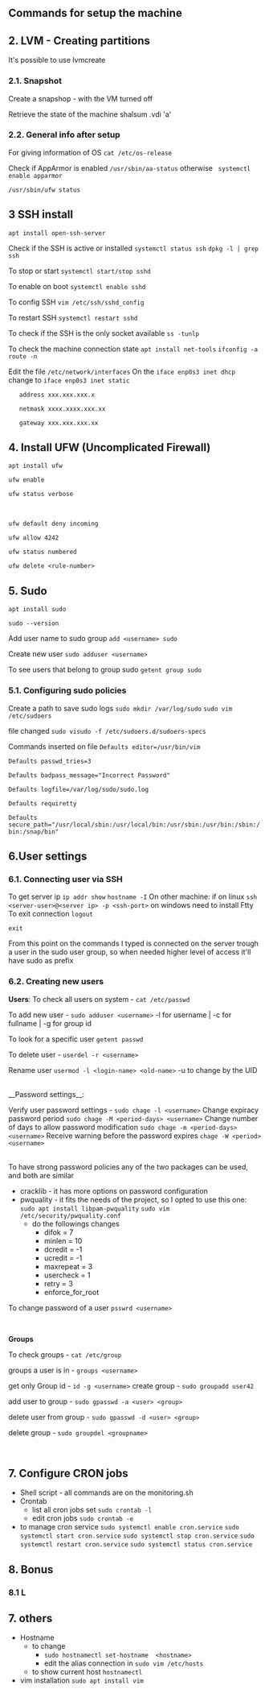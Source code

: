 ## Commands for setup the machine 
## 2. LVM - Creating partitions 
It's possible to use lvmcreate
### 2.1. Snapshot
Create a snapshop - with the VM turned off 

Retrieve the state of the machine
    shalsum <virtual disk>.vdi
'a'
### 2.2. General info after setup
For giving information of OS
` cat /etc/os-release `

Check if AppArmor is enabled
` /usr/sbin/aa-status `
otherwise 
` systemctl enable apparmor`


` /usr/sbin/ufw status `


## 3 SSH install 

`apt install open-ssh-server`

Check if the SSH is active or installed
`systemctl status ssh`
`dpkg -l | grep ssh `

To stop or start  `systemctl start/stop sshd`

To enable on boot 
 `systemctl enable sshd`

To config SSH
 `vim /etc/ssh/sshd_config`

To restart SSH
`systemctl restart sshd`

To check if the SSH is the only socket available 
`ss -tunlp`
 
To check the machine connection state
`apt install net-tools`
`ifconfig -a `
`route -n `

Edit the file `/etc/network/interfaces`
On the `iface enp0s3 inet dhcp` change to 
`iface enp0s3 inet static`

`   address xxx.xxx.xxx.x`

`   netmask xxxx.xxxx.xxx.xx`

`   gateway xxx.xxx.xxx.xx`


## 4. Install UFW (Uncomplicated Firewall)

`apt install ufw`

`ufw enable`

`ufw status verbose`

</br>

`ufw default deny incoming`

`ufw allow 4242`
</br>

`ufw status numbered`

`ufw delete <rule-number> `

## 5. Sudo

 `apt install sudo`

 `sudo --version`

 Add user name to sudo group
 `add <username> sudo`

 Create new user
 `sudo adduser <username>`

 To see users that belong to group sudo
 `getent group sudo`

### 5.1. Configuring sudo policies 
Create a path to save sudo logs
`sudo mkdir /var/log/sudo`
`sudo vim /etc/sudoers`

file changed
`sudo visudo -f /etc/sudoers.d/sudoers-specs` 

Commands inserted on file 
`Defaults editor=/usr/bin/vim`

`Defaults passwd_tries=3`

`Defaults badpass_message="Incorrect Password"`

`Defaults logfile=/var/log/sudo/sudo.log`

`Defaults requiretty`

`Defaults secure_path="/usr/local/sbin:/usr/local/bin:/usr/sbin:/usr/bin:/sbin:/bin:/snap/bin"`


## 6.User settings
### 6.1. Connecting user via SSH
 To get server ip 
 `ip addr show`
 `hostname -I`
 On other machine: 
 if on linux 
 `ssh <server-user>@<server ip> -p <ssh-port>`
 on windows need to install Ftty
To exit connection
`logout`

`exit`

From this point on the commands I typed is connected on the server trough a user in the sudo user group, so when needed higher level of access it'll have sudo as prefix

### 6.2. Creating new users
__Users__:
To check all users on system  - `cat /etc/passwd`

To add new user - `sudo adduser <username>` -l for username | -c for fullname | -g for group id

To look for a specific user `getent passwd`

To delete user - `userdel -r <username>`

Rename user `usermod -l <login-name> <old-name>` -u to change by the UID

</br>
__Password settings__:

Verify user password settings - `sudo chage -l <username>`
Change expiracy password period `sudo chage -M <period-days> <username>`
Change number of days to allow password modification `sudo chage -m <period-days> <username>`
Receive warning before the password expires `chage -W <period> <username>`

</br>
To have strong password policies any of the two packages can be used, and both are similar

- cracklib - it has more options on password configuration
- pwquality - it fits the needs of the project, so I opted to use this one:
`sudo apt install libpam-pwquality`
 `sudo vim /etc/security/pwquality.conf`
  - do the followings changes
      - difok = 7
      - minlen = 10
      - dcredit = -1
      - ucredit = -1
      - maxrepeat = 3
      - usercheck = 1
      - retry = 3
      - enforce_for_root

To change password of a user `psswrd <username>`



</br>

__Groups__

To check groups - `cat /etc/group`

groups a user is in - `groups <username>`

get only Group id  - `id -g <username>` 
create group - `sudo groupadd user42`

add user to group - `sudo gpasswd -a <user> <group>`

delete user from group - `sudo gpasswd -d <user> <group>`

delete group - `sudo groupdel <groupname>`

</br>

## 7. Configure CRON jobs

 - Shell script - all commands are on the monitoring.sh
 - Crontab
    - list all cron jobs set `sudo crontab -l`
    - edit cron jobs `sudo crontab -e`
 - to manage cron service
    `sudo systemctl enable cron.service`
    `sudo systemctl start cron.service`
    `sudo systemctl stop cron.service`
    `sudo systemctl restart cron.service`
    `sudo systemctl status cron.service`


## 8. Bonus

### 8.1 L
## 7. others
 - Hostname
   - to change 
      -  `sudo hostnamectl set-hostname  <hostname>`
      -  edit the alias connection in `sudo vim /etc/hosts`
   - to show current host `hostnamectl` 
 - vim installation
   `sudo apt install vim`